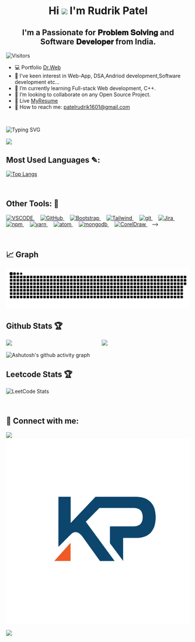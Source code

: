 <h1 align="center">Hi <img src="https://raw.githubusercontent.com/MartinHeinz/MartinHeinz/master/wave.gif" width="30px"> I'm <b>Rudrik Patel</b></h1>
<h2 align="center"><b>I'm a Passionate for 𝐏𝐫𝐨𝐛𝐥𝐞𝐦 𝐒𝐨𝐥𝐯𝐢𝐧𝐠 and Software 𝐃𝐞𝐯𝐞𝐥𝐨𝐩𝐞𝐫 from India.</b></h2>

![Visitors](https://api.visitorbadge.io/api/visitors?path=https%3A%2F%2Fgithub.com%2FRudrik01%2FRudrik01y&label=VISITORS&countColor=%23263759&labelStyle=upper)
<ul dir="auto">
<li><g-emoji class="g-emoji" alias="computer" fallback-src="https://github.githubassets.com/images/icons/emoji/unicode/1f4bb.png">💻</g-emoji> Portfolio  <a href="https://rudrik01.github.io/Portfolio/" rel="nofollow"> Dr.Web</a></li>
<li><g-emoji class="g-emoji" alias="eyes" fallback-src="https://github.githubassets.com/images/icons/emoji/unicode/1f440.png">👀</g-emoji> I’ve keen interest in Web-App, DSA,Andriod development,Software development etc...</li>
<li><g-emoji class="g-emoji" alias="seedling" fallback-src="https://github.githubassets.com/images/icons/emoji/unicode/1f331.png">🌱</g-emoji> I’m currently learning Full-stack Web development, C++.</li>
<li><g-emoji class="g-emoji" alias="revolving_hearts" fallback-src="https://github.githubassets.com/images/icons/emoji/unicode/1f49e.png">💞️</g-emoji> I’m looking to collaborate on any Open Source Project.</li>
<li> 📔 Live <a href="https://rudrik01.github.io/Portfolio/">MyResume </a></li>
<li> 🔗 How to reach me:  <a href="mailto:patelrudrik1601@gmail.com"> patelrudrik1601@gmail.com </a></li>
</ul>
<br>

![Typing SVG](https://readme-typing-svg.demolab.com?font=Fira+Code&pause=1000&color=3FB4FF&width=435&lines=Computer+Science+Engineer;C+%2F+C%2B%2B;PYTHON;HTML;CSS;)

<img align="center" width="400" src="mygif.gif">

## Most Used Languages ✎: 


[![Top Langs](https://github-readme-stats.vercel.app/api/top-langs/?username=Rudrik01&theme=react)](https://github.com/Rudrik01/github-readme-stats)

<br>

## Other Tools:  🔧

<p align="left">
    <a href="https://code.visualstudio.com/" target="_blank" rel="noreferrer">  <img src="https://www.vectorlogo.zone/logos/visualstudio_code/visualstudio_code-icon.svg" alt="VSCODE" width="40" height="40"/> </a> &nbsp; &nbsp;
   <!-- <a href="https://firebase.google.com/" target="_blank" rel="noreferrer">  <img src="https://www.vectorlogo.zone/logos/firebase/firebase-icon.svg" alt="Firebase" width="40" height="40"/> </a> &nbsp; &nbsp;-->
    <a href="https://github.com/" target="_blank" rel="noreferrer">  <img src="https://www.vectorlogo.zone/logos/github/github-icon.svg" alt="GitHub" width="40" height="40"/> </a> &nbsp; &nbsp;
    <a href="https://getbootstrap.com/" target="_blank" rel="noreferrer"> <img src="https://www.vectorlogo.zone/logos/getbootstrap/getbootstrap-icon.svg" alt="Bootstrap" width="40" height="40"/> </a> &nbsp; &nbsp;
    <a href="https://tailwindui.com/" target="_blank" rel="noreferrer"> <img src="https://www.vectorlogo.zone/logos/tailwindcss/tailwindcss-icon.svg" alt="Tailwind" width="40" height="40"/> </a> &nbsp; &nbsp;
   <!-- <a href="https://jquery.com/" target="_blank" rel="noreferrer"> <img src="https://www.vectorlogo.zone/logos/jquery/jquery-icon.svg" alt="jQuery" width="40" height="40"/> </a> &nbsp; &nbsp;
    <a href="https://nodejs.org" target="_blank" rel="noreferrer"> <img src="https://www.vectorlogo.zone/logos/nodejs/nodejs-icon.svg" alt="nodejs" width="40" height="40"/> </a> &nbsp; &nbsp;
    <a href="https://expressjs.com" target="_blank" rel="noreferrer"> <img src="https://svgshare.com/i/r5K.svg" alt="express" width="40" height="40"/> </a> &nbsp; &nbsp;
    <a href="https://postman.com" target="_blank" rel="noreferrer"> <img src="https://www.vectorlogo.zone/logos/getpostman/getpostman-icon.svg" alt="postman" width="40" height="40"/> </a> &nbsp; &nbsp;
  <a href="https://dart.dev/" target="_blank" rel="noreferrer"> <img src="https://www.vectorlogo.zone/logos/dartlang/dartlang-icon.svg" alt="Dart" width="40" height="40"/> </a> &nbsp; &nbsp;-->
    <a href="https://git-scm.com/" target="_blank" rel="noreferrer"> <img src="https://www.vectorlogo.zone/logos/git-scm/git-scm-icon.svg" alt="git" width="40" height="40"/> </a> &nbsp; &nbsp;
  <!--> <a href="https://www.atlassian.com/software/jira" target="_blank" rel="noreferrer"> <img src="https://www.vectorlogo.zone/logos/atlassian_jira/atlassian_jira-icon.svg" alt="Jira" width="40" height="40"/> </a> &nbsp; &nbsp;
    <a href="https://www.npmjs.com/" target="_blank" rel="noreferrer"> <img src="https://www.vectorlogo.zone/logos/npmjs/npmjs-icon.svg" alt="npm" width="40" height="40"/> </a> &nbsp; &nbsp;
    <a href="https://yarnpkg.com/" target="_blank" rel="noreferrer"> <img src="https://www.vectorlogo.zone/logos/yarnpkg/yarnpkg-icon.svg" alt="yarn" width="40" height="40"/> </a> &nbsp; &nbsp;
    <a href="https://atom.io/" target="_blank" rel="noreferrer"> <img src="https://www.vectorlogo.zone/logos/atom_io/atom_io-icon.svg" alt="atom" width="40" height="40"/> </a> &nbsp; &nbsp;
    <a href="https://www.mongodb.com/atlas/database/" target="_blank" rel="noreferrer"> <img src="https://www.vectorlogo.zone/logos/mongodb/mongodb-icon.svg" alt="mongodb" width="40" height="40"/> </a> &nbsp; &nbsp;
   <a href="https://www.coreldraw.com/en/" target="_blank" rel="noreferrer"> <img src="https://svgshare.com/i/r4y.svg" alt="CorelDraw" width="40" height="40"/> </a> &nbsp; &nbsp;-->
</p>

<br>

## 📈 Graph
<p align="center">
   <img src="https://github.com/killshotxd/svgIcons/blob/main/github-contribution-grid-snake.svg" alt="snake">
</p>
 
## Github Stats 🏆

<img  src="[https://github-readme-stats.vercel.app/api?username=Rudrik01&count_private=true&show_icons=true&theme=gotham](https://github-readme-stats.vercel.app/api?username=Rudrik01&show_icons=true&theme=radical)" width="48%" align="right" >
<img  src="https://github-readme-streak-stats.herokuapp.com/?user=Rudrik01&theme=gotham" width="48%" >
<br>

<!-- ![github graph](https://activity-graph.herokuapp.com/graph?username=iusenotepadonly&theme=gotham&area=true) -->
![Ashutosh's github activity graph](https://github-readme-activity-graph.cyclic.app/graph?username=Rudrik01&theme=gotham&area=true)





## Leetcode Stats 🏆

![LeetCode Stats](https://leetcard.jacoblin.cool/patelrudrik2004?theme=nord&font=Ubuntu%20Mono&ext=heatmap)

<br>

      
 
## 📧 Connect with me:
<p align="left">

<a href = "https://www.linkedin.com/in/rudrik-patel-726697254/" target="_main"><img src="https://img.icons8.com/fluent/48/000000/linkedin.png"/></a>
<a href = "https://rudrik01.github.io/Portfolio/"><img src="https://github.com/Rudrik01/Portfolio/blob/main/assets/img/Logo.jpg"/></a>
<!--<a href = "mailto:patelrudrik1601@gmail.com"><img src = "https://camo.githubusercontent.com/571384769c09e0c66b45e39b5be70f68f552db3e2b2311bc2064f0d4a9f5983b/68747470733a2f2f696d672e736869656c64732e696f2f62616467652f476d61696c2d4431343833363f7374796c653d666f722d7468652d6261646765266c6f676f3d676d61696c266c6f676f436f6c6f723d7768697465"></a>-->
<a href = "https://www.instagram.com/rudrik_patel_04/"><img src="https://img.icons8.com/fluent/48/000000/instagram-new.png"/></a>
<!--<a href = "#"><img src="https://img.icons8.com/color/48/000000/youtube-play.png"/></a>-->

</p>

